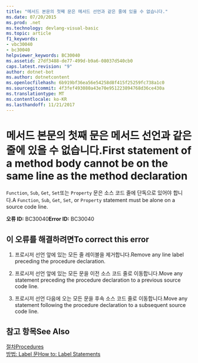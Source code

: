 ```yaml
---
title: "메서드 본문의 첫째 문은 메서드 선언과 같은 줄에 있을 수 없습니다."
ms.date: 07/20/2015
ms.prod: .net
ms.technology: devlang-visual-basic
ms.topic: article
f1_keywords:
- vbc30040
- bc30040
helpviewer_keywords: BC30040
ms.assetid: 27df3488-de77-499d-b9a6-08037d540cb0
caps.latest.revision: "9"
author: dotnet-bot
ms.author: dotnetcontent
ms.openlocfilehash: 6b919bf36ea56e54258d8f415f25259fc738a1c0
ms.sourcegitcommit: 4f3fef493080a43e70e951223894768d36ce430a
ms.translationtype: MT
ms.contentlocale: ko-KR
ms.lasthandoff: 11/21/2017
---
```

# <a name="first-statement-of-a-method-body-cannot-be-on-the-same-line-as-the-method-declaration"></a><span data-ttu-id="e8b17-102">메서드 본문의 첫째 문은 메서드 선언과 같은 줄에 있을 수 없습니다.</span><span class="sxs-lookup"><span data-stu-id="e8b17-102">First statement of a method body cannot be on the same line as the method declaration</span></span>
<span data-ttu-id="e8b17-103">`Function`, `Sub`, `Get`, `Set`또는 `Property` 문은 소스 코드 줄에 단독으로 있어야 합니다.</span><span class="sxs-lookup"><span data-stu-id="e8b17-103">A `Function`, `Sub`, `Get`, `Set`, or `Property` statement must be alone on a source code line.</span></span>  
  
 <span data-ttu-id="e8b17-104">**오류 ID:** BC30040</span><span class="sxs-lookup"><span data-stu-id="e8b17-104">**Error ID:** BC30040</span></span>  
  
## <a name="to-correct-this-error"></a><span data-ttu-id="e8b17-105">이 오류를 해결하려면</span><span class="sxs-lookup"><span data-stu-id="e8b17-105">To correct this error</span></span>  
  
1.  <span data-ttu-id="e8b17-106">프로시저 선언 앞에 있는 모든 줄 레이블을 제거합니다.</span><span class="sxs-lookup"><span data-stu-id="e8b17-106">Remove any line label preceding the procedure declaration.</span></span>  
  
2.  <span data-ttu-id="e8b17-107">프로시저 선언 앞에 있는 모든 문을 이전 소스 코드 줄로 이동합니다.</span><span class="sxs-lookup"><span data-stu-id="e8b17-107">Move any statement preceding the procedure declaration to a previous source code line.</span></span>  
  
3.  <span data-ttu-id="e8b17-108">프로시저 선언 다음에 오는 모든 문을 후속 소스 코드 줄로 이동합니다.</span><span class="sxs-lookup"><span data-stu-id="e8b17-108">Move any statement following the procedure declaration to a subsequent source code line.</span></span>  
  
## <a name="see-also"></a><span data-ttu-id="e8b17-109">참고 항목</span><span class="sxs-lookup"><span data-stu-id="e8b17-109">See Also</span></span>  
 [<span data-ttu-id="e8b17-110">절차</span><span class="sxs-lookup"><span data-stu-id="e8b17-110">Procedures</span></span>](../../visual-basic/programming-guide/language-features/procedures/index.md)  
 [<span data-ttu-id="e8b17-111">방법: Label 문</span><span class="sxs-lookup"><span data-stu-id="e8b17-111">How to: Label Statements</span></span>](../../visual-basic/programming-guide/program-structure/how-to-label-statements.md)
